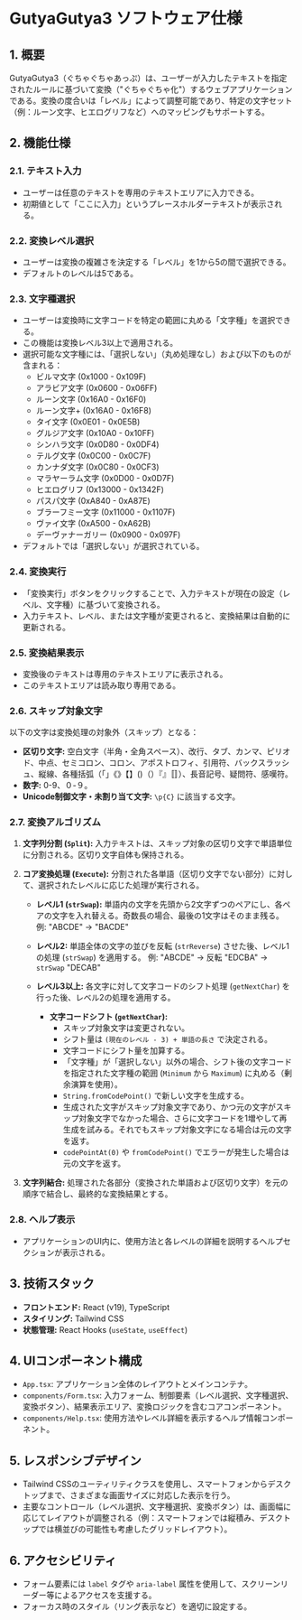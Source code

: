 
# GutyaGutya3 ソフトウェア仕様

## 1. 概要

GutyaGutya3（ぐちゃぐちゃあっぷ）は、ユーザーが入力したテキストを指定されたルールに基づいて変換（"ぐちゃぐちゃ化"）するウェブアプリケーションである。変換の度合いは「レベル」によって調整可能であり、特定の文字セット（例：ルーン文字、ヒエログリフなど）へのマッピングもサポートする。

## 2. 機能仕様

### 2.1. テキスト入力
- ユーザーは任意のテキストを専用のテキストエリアに入力できる。
- 初期値として「ここに入力」というプレースホルダーテキストが表示される。

### 2.2. 変換レベル選択
- ユーザーは変換の複雑さを決定する「レベル」を1から5の間で選択できる。
- デフォルトのレベルは5である。

### 2.3. 文字種選択
- ユーザーは変換時に文字コードを特定の範囲に丸める「文字種」を選択できる。
- この機能は変換レベル3以上で適用される。
- 選択可能な文字種には、「選択しない」（丸め処理なし）および以下のものが含まれる：
    - ビルマ文字 (0x1000 - 0x109F)
    - アラビア文字 (0x0600 - 0x06FF)
    - ルーン文字 (0x16A0 - 0x16F0)
    - ルーン文字+ (0x16A0 - 0x16F8)
    - タイ文字 (0x0E01 - 0x0E5B)
    - グルジア文字 (0x10A0 - 0x10FF)
    - シンハラ文字 (0x0D80 - 0x0DF4)
    - テルグ文字 (0x0C00 - 0x0C7F)
    - カンナダ文字 (0x0C80 - 0x0CF3)
    - マラヤーラム文字 (0x0D00 - 0x0D7F)
    - ヒエログリフ (0x13000 - 0x1342F)
    - パスパ文字 (0xA840 - 0xA87E)
    - ブラーフミー文字 (0x11000 - 0x1107F)
    - ヴァイ文字 (0xA500 - 0xA62B)
    - デーヴァナーガリー (0x0900 - 0x097F)
- デフォルトでは「選択しない」が選択されている。

### 2.4. 変換実行
- 「変換実行」ボタンをクリックすることで、入力テキストが現在の設定（レベル、文字種）に基づいて変換される。
- 入力テキスト、レベル、または文字種が変更されると、変換結果は自動的に更新される。

### 2.5. 変換結果表示
- 変換後のテキストは専用のテキストエリアに表示される。
- このテキストエリアは読み取り専用である。

### 2.6. スキップ対象文字
以下の文字は変換処理の対象外（スキップ）となる：
- **区切り文字:** 空白文字（半角・全角スペース）、改行、タブ、カンマ、ピリオド、中点、セミコロン、コロン、アポストロフィ、引用符、バックスラッシュ、縦線、各種括弧（「」《》【】()（）『』〚〛）、長音記号、疑問符、感嘆符。
- **数字:** 0-9、０-９。
- **Unicode制御文字・未割り当て文字:** `\p{C}` に該当する文字。

### 2.7. 変換アルゴリズム

1.  **文字列分割 (`Split`):**
    入力テキストは、スキップ対象の区切り文字で単語単位に分割される。区切り文字自体も保持される。

2.  **コア変換処理 (`Execute`):**
    分割された各単語（区切り文字でない部分）に対して、選択されたレベルに応じた処理が実行される。

    *   **レベル1 (`strSwap`):**
        単語内の文字を先頭から2文字ずつのペアにし、各ペアの文字を入れ替える。奇数長の場合、最後の1文字はそのまま残る。
        例: "ABCDE" -> "BACDE"

    *   **レベル2:**
        単語全体の文字の並びを反転 (`strReverse`) させた後、レベル1の処理 (`strSwap`) を適用する。
        例: "ABCDE" -> 反転 "EDCBA" -> `strSwap` "DECAB"

    *   **レベル3以上:**
        各文字に対して文字コードのシフト処理 (`getNextChar`) を行った後、レベル2の処理を適用する。
        -   **文字コードシフト (`getNextChar`):**
            -   スキップ対象文字は変更されない。
            -   シフト量は `(現在のレベル - 3) + 単語の長さ` で決定される。
            -   文字コードにシフト量を加算する。
            -   「文字種」が「選択しない」以外の場合、シフト後の文字コードを指定された文字種の範囲 (`Minimum` から `Maximum`) に丸める（剰余演算を使用）。
            -   `String.fromCodePoint()` で新しい文字を生成する。
            -   生成された文字がスキップ対象文字であり、かつ元の文字がスキップ対象文字でなかった場合、さらに文字コードを1増やして再生成を試みる。それでもスキップ対象文字になる場合は元の文字を返す。
            -   `codePointAt(0)` や `fromCodePoint()` でエラーが発生した場合は元の文字を返す。

3.  **文字列結合:**
    処理された各部分（変換された単語および区切り文字）を元の順序で結合し、最終的な変換結果とする。

### 2.8. ヘルプ表示
- アプリケーションのUI内に、使用方法と各レベルの詳細を説明するヘルプセクションが表示される。

## 3. 技術スタック
- **フロントエンド:** React (v19), TypeScript
- **スタイリング:** Tailwind CSS
- **状態管理:** React Hooks (`useState`, `useEffect`)

## 4. UIコンポーネント構成
- `App.tsx`: アプリケーション全体のレイアウトとメインコンテナ。
- `components/Form.tsx`: 入力フォーム、制御要素（レベル選択、文字種選択、変換ボタン）、結果表示エリア、変換ロジックを含むコアコンポーネント。
- `components/Help.tsx`: 使用方法やレベル詳細を表示するヘルプ情報コンポーネント。

## 5. レスポンシブデザイン
- Tailwind CSSのユーティリティクラスを使用し、スマートフォンからデスクトップまで、さまざまな画面サイズに対応した表示を行う。
- 主要なコントロール（レベル選択、文字種選択、変換ボタン）は、画面幅に応じてレイアウトが調整される（例：スマートフォンでは縦積み、デスクトップでは横並びの可能性も考慮したグリッドレイアウト）。

## 6. アクセシビリティ
- フォーム要素には `label` タグや `aria-label` 属性を使用して、スクリーンリーダー等によるアクセスを支援する。
- フォーカス時のスタイル（リング表示など）を適切に設定する。
